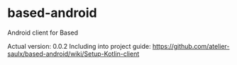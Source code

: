 # based-android
Android client for Based

Actual version: 0.0.2
Including into project guide:
https://github.com/atelier-saulx/based-android/wiki/Setup-Kotlin-client
